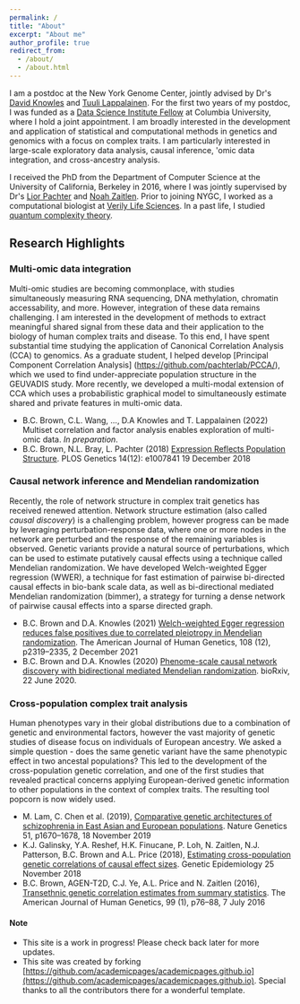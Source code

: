 ```yaml
---
permalink: /
title: "About"
excerpt: "About me"
author_profile: true
redirect_from: 
  - /about/
  - /about.html
---
```


I am a postdoc at the New York Genome Center, jointly advised by Dr's [David Knowles](https://daklab.github.io/) and [Tuuli Lappalainen](https://tllab.org/). For the first two years of my postdoc, I was funded as a [Data Science Institute Fellow](https://datascience.columbia.edu/research/postdoctoral-researchers/) at Columbia University, where I hold a joint appointment. I am broadly interested in the development and application of statistical and computational methods in genetics and genomics with a focus on complex traits. I am particularly interested in large-scale exploratory data analysis, causal inference, 'omic data integration, and cross-ancestry analysis.

I received the PhD from the Department of Computer Science at the University of California, Berkeley in 2016, where I was jointly supervised by Dr's [Lior Pachter](https://pachterlab.github.io/) and [Noah Zaitlen](https://bioscience.ucla.edu/people/noah-zaitlen/). Prior to joining NYGC, I worked as a computational biologist at [Verily Life Sciences](https://verily.com/). In a past life, I studied [quantum complexity theory](https://csdmp.github.io/docs/brown2011.pdf).

## Research Highlights

### Multi-omic data integration
Multi-omic studies are becoming commonplace, with studies simultaneously measuring RNA sequencing, DNA methylation, chromatin accessability, and more. However, integration of these data remains challenging. I am interested in the development of methods to extract meaningful shared signal from these data and their application to the biology of human complex traits and disease. To this end, I have spent substantial time studying the application of Canonical Correlation Analysis (CCA) to genomics. As a graduate student, I helped develop [Principal Component Correlation Analysis] (https://github.com/pachterlab/PCCA/), which we used to find under-appreciate population structure in the GEUVADIS study. More recently, we developed a multi-modal extension of CCA which uses a probabilistic graphical model to simultaneously estimate shared and private features in multi-omic data.

* B.C. Brown, C.L. Wang, ..., D.A Knowles and T. Lappalainen (2022) Multiset correlation and factor analysis enables exploration of multi-omic data. _In preparation_.
* B.C. Brown, N.L. Bray, L. Pachter (2018) [Expression Reflects Population Structure](https://journals.plos.org/plosgenetics/article?id=10.1371/journal.pgen.1007841). PLOS Genetics 14(12): e1007841 19 December 2018

### Causal network inference and Mendelian randomization
Recently, the role of network structure in complex trait genetics has received renewed attention. Network structure estimation (also called _causal discovery_) is a challenging problem, however progress can be made by leveraging perturbation-response data, where one or more nodes in the network are perturbed and the response of the remaining variables is observed. Genetic variants provide a natural source of perturbations, which can be used to estimate putatively causal effects using a technique called Mendelian randomization. We have developed Welch-weighted Egger regression (WWER), a technique for fast estimation of pairwise bi-directed causal effects in bio-bank scale data, as well as bi-directional mediated Mendelian randomization (bimmer), a strategy for turning a dense network of pairwise causal effects into a sparse directed graph.

* B.C. Brown and D.A. Knowles (2021) [Welch-weighted Egger regression reduces false positives due to correlated pleiotropy in Mendelian randomization](https://www.sciencedirect.com/science/article/pii/S0002929721003839). The American Journal of Human Genetics, 108 (12), p2319–2335, 2 December 2021
* B.C. Brown and D.A. Knowles (2020) [Phenome-scale causal network discovery with bidirectional mediated Mendelian randomization](https://www.biorxiv.org/content/10.1101/2020.06.18.160176v2). bioRxiv, 22 June 2020.

### Cross-population complex trait analysis
Human phenotypes vary in their global distributions due to a combination of genetic and environmental factors, however the vast majority of genetic studies of disease focus on individuals of European ancestry. We asked a simple question - does the same genetic variant have the same phenotypic effect in two ancestal populations? This led to the development of the cross-population genetic correlation, and one of the first studies that revealed practical concerns applying European-derived genetic information to other populations in the context of complex traits. The resulting tool popcorn is now widely used.
* M. Lam, C. Chen et al. (2019), [Comparative genetic architectures of schizophrenia in East Asian and European populations](https://www.nature.com/articles/s41588-019-0512-x). Nature Genetics 51, p1670–1678, 18 November 2019
* K.J. Galinsky, Y.A. Reshef, H.K. Finucane, P. Loh, N. Zaitlen, N.J. Patterson, B.C. Brown and A.L. Price (2018), [Estimating cross-population genetic correlations of causal effect sizes](https://onlinelibrary.wiley.com/doi/10.1002/gepi.22173). Genetic Epidemiology 25 November 2018
* B.C. Brown, AGEN-T2D, C.J. Ye, A.L. Price and N. Zaitlen (2016), [Transethnic genetic correlation estimates from summary statistics](https://www.sciencedirect.com/science/article/pii/S0002929716301355). The American Journal of Human Genetics, 99 (1), p76–88, 7 July 2016


#### Note
* This site is a work in progress! Please check back later for more updates.
* This site was created by forking [https://github.com/academicpages/academicpages.github.io](https://github.com/academicpages/academicpages.github.io). Special thanks to all the contributors there for a wonderful template.